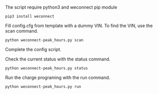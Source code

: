 The script require python3 and weconnect pip module


```
pip3 install weconnect
```


Fill config.cfg from template with a dummy VIN.
To find the VIN, use the scan command.

```
python weconnect-peak_hours.py scan
```

Complete the config script.

Check the current status with the status command.
```
python weconnect-peak_hours.py status
```

Run the charge programing with the run command.

```
python weconnect-peak_hours.py run
```